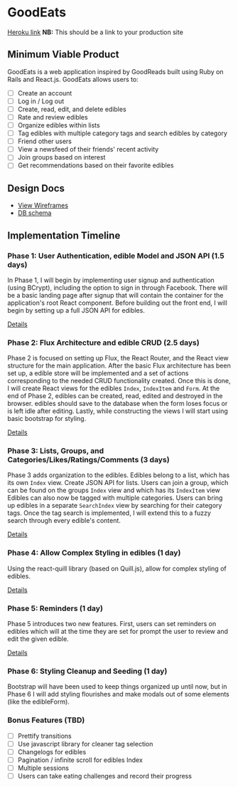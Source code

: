 # GoodEats

[Heroku link][heroku] **NB:** This should be a link to your production site

[heroku]: http://www.herokuapp.com

## Minimum Viable Product

GoodEats is a web application inspired by GoodReads built using Ruby on Rails
and React.js. GoodEats allows users to:

<!-- This is a Markdown checklist. Use it to keep track of your progress! -->

- [ ] Create an account
- [ ] Log in / Log out
- [ ] Create, read, edit, and delete edibles
- [ ] Rate and review edibles
- [ ] Organize edibles within lists
- [ ] Tag edibles with multiple category tags and search edibles by category
- [ ] Friend other users
- [ ] View a newsfeed of their friends' recent activity
- [ ] Join groups based on interest
- [ ] Get recommendations based on their favorite edibles

## Design Docs
* [View Wireframes][view]
* [DB schema][schema]

[view]: ./docs/views.md
[schema]: ./docs/schema.md

## Implementation Timeline

### Phase 1: User Authentication, edible Model and JSON API (1.5 days)

In Phase 1, I will begin by implementing user signup and authentication (using
BCrypt), including the option to sign in through Facebook. There will be a basic 
landing page after signup that will contain the container for the application's 
root React component. Before building out the front end, I will begin by setting 
up a full JSON API for edibles.

[Details][phase-one]

### Phase 2: Flux Architecture and edible CRUD (2.5 days)

Phase 2 is focused on setting up Flux, the React Router, and the React view
structure for the main application. After the basic Flux architecture has been
set up, a edible store will be implemented and a set of actions corresponding to
the needed CRUD functionality created. Once this is done, I will create React
views for the edibles `Index`, `IndexItem` and `Form`. At the end of Phase 2,
edibles can be created, read, edited and destroyed in the browser. edibles should
save to the database when the form loses focus or is left idle after editing.
Lastly, while constructing the views I will start using basic bootstrap for
styling.

[Details][phase-two]

### Phase 3: Lists, Groups, and Categories/Likes/Ratings/Comments (3 days)

Phase 3 adds organization to the edibles. Edibles belong to a list, which has
its own `Index` view. Create JSON API for lists. Users can join a group, which
can be found on the groups `Index` view and which has its `IndexItem` view
Edibles can also now be tagged with multiple categories. Users can bring up edibles 
in a separate `SearchIndex` view by searching for their category tags. Once the tag search 
is implemented, I will extend this to a fuzzy search through every edible's content.

[Details][phase-three]

### Phase 4: Allow Complex Styling in edibles (1 day)

Using the react-quill library (based on Quill.js), allow for complex styling of
edibles.

[Details][phase-four]

### Phase 5: Reminders (1 day)

Phase 5 introduces two new features. First, users can set reminders on edibles
which will at the time they are set for prompt the user to review and edit the
given edible.

[Details][phase-five]

### Phase 6: Styling Cleanup and Seeding (1 day)

Bootstrap will have been used to keep things organized up until now, but in
Phase 6 I will add styling flourishes and make modals out of some elements (like
the edibleForm).

### Bonus Features (TBD)
- [ ] Prettify transitions
- [ ] Use javascript library for cleaner tag selection
- [ ] Changelogs for edibles
- [ ] Pagination / infinite scroll for edibles Index
- [ ] Multiple sessions
- [ ] Users can take eating challenges and record their progress

[phase-one]: ./docs/phases/phase1.md
[phase-two]: ./docs/phases/phase2.md
[phase-three]: ./docs/phases/phase3.md
[phase-four]: ./docs/phases/phase4.md
[phase-five]: ./docs/phases/phase5.md
